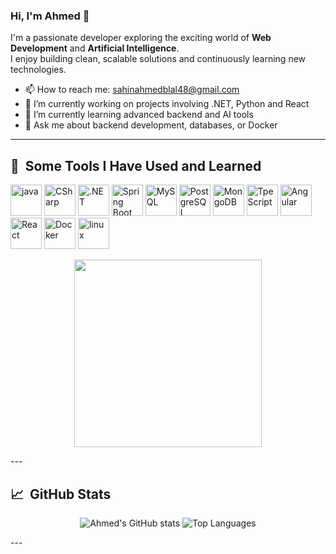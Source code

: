 ### Hi, I'm Ahmed 👋

I'm a passionate developer exploring the exciting world of **Web Development** and **Artificial Intelligence**.  
I enjoy building clean, scalable solutions and continuously learning new technologies.

- 📫 How to reach me: [sahinahmedblal48@gmail.com](mailto:sahinahmedblal48@gmail.com)
- 🔭 I’m currently working on projects involving .NET, Python and React
- 🌱 I’m currently learning advanced backend and AI tools
- 💬 Ask me about backend development, databases, or Docker

---

<h2> 🚀 &nbsp;Some Tools I Have Used and Learned</h2>
<p align="left">
<img src="https://cdn.jsdelivr.net/gh/devicons/devicon/icons/java/java-original-wordmark.svg" alt="java" width ="50" height="50" />
<img src="https://cdn.jsdelivr.net/gh/devicons/devicon/icons/csharp/csharp-original.svg" alt="CSharp" width="50" height="50"/>
<img src="https://upload.wikimedia.org/wikipedia/commons/e/ee/.NET_Core_Logo.svg" alt=".NET" width="50" height="50"/>
<img src="https://cdn.jsdelivr.net/gh/devicons/devicon/icons/spring/spring-original.svg" alt ="Spring Boot" width ="50" height = "50"/>
<img src="https://cdn.jsdelivr.net/gh/devicons/devicon/icons/mysql/mysql-original-wordmark.svg" alt ="MySQL" width = "50" height ="50" />
<img src="https://cdn.jsdelivr.net/gh/devicons/devicon/icons/postgresql/postgresql-original.svg" alt="PostgreSQL" width="50" height="50"/>
<img src="https://cdn.jsdelivr.net/gh/devicons/devicon/icons/mongodb/mongodb-original.svg" alt="MongoDB" width="50" height="50"/>
<img src="https://cdn.jsdelivr.net/gh/devicons/devicon/icons/typescript/typescript-original.svg" alt="TpeScript" width = "50" height = "50" />
<img src="https://cdn.jsdelivr.net/gh/devicons/devicon/icons/angularjs/angularjs-original.svg" alt = "Angular" width ="50" height = "50"/>
<img src="https://cdn.jsdelivr.net/gh/devicons/devicon/icons/react/react-original.svg" alt="React" width="50" height="50"/>
<img src="https://cdn.jsdelivr.net/gh/devicons/devicon/icons/docker/docker-original.svg" alt="Docker" width="50" height="50"/>
<img src="https://cdn.jsdelivr.net/gh/devicons/devicon/icons/linux/linux-original.svg" alt="linux" width = "50" height ="50" />
</p>

<p align="center">
  <img src="https://media0.giphy.com/media/v1.Y2lkPTc5MGI3NjExdmxhdTg4enZvNHl3cXNvY3lqemRoaGxiczI5ZTJqaHU1cXd2bDBociZlcD12MV9pbnRlcm5hbF9naWZfYnlfaWQmY3Q9Zw/aYQrUHND0EF7a/giphy.gif" width="300"  />
</p>
---
<h2>📈 &nbsp;GitHub Stats</h2>
<p align="center">
  <img src="https://github-readme-stats.vercel.app/api?username=blisahn&show_icons=true&theme=github_dark&hide_title=true&count_private=true" alt="Ahmed's GitHub stats" />
  <img src="https://github-readme-stats.vercel.app/api/top-langs/?username=blisahn&layout=compact&theme=github_dark" alt="Top Languages" />
</p>
---
